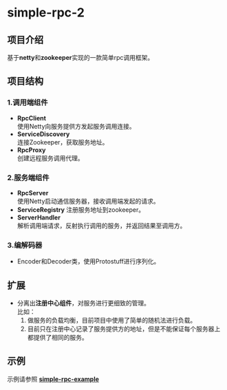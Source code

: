 # simple-rpc-2
## 项目介绍
基于**netty**和**zookeeper**实现的一款简单rpc调用框架。

## 项目结构
### 1.调用端组件
  - **RpcClient**  
  使用Netty向服务提供方发起服务调用连接。
  - **ServiceDiscovery**  
  连接Zookeeper，获取服务地址。
  - **RpcProxy**  
  创建远程服务调用代理。

### 2.服务端组件
  - **RpcServer**  
    使用Netty启动通信服务器，接收调用端发起的请求。
  - **ServiceRegistry**
    注册服务地址到zookeeper。
  - **ServerHandler**  
    解析调用端请求，反射执行调用的服务，并返回结果至调用方。

### 3.编解码器
  - Encoder和Decoder类，使用Protostuff进行序列化。
   

## 扩展 
  - 分离出**注册中心组件**，对服务进行更细致的管理。  
    比如：  
    1. 做服务的负载均衡，目前项目中使用了简单的随机法进行负载。  
    2. 目前只在注册中心记录了服务提供方的地址，但是不能保证每个服务器上都提供了相同的服务。

## 示例
  示例请参照 [**simple-rpc-example**](https://github.com/wanwanpp/simple-rpc-example)


